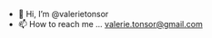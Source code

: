 - 👋 Hi, I’m @valerietonsor
- 📫 How to reach me ... valerie.tonsor@gmail.com

<!---
valerietonsor/valerietonsor is a ✨ special ✨ repository because its `README.md` (this file) appears on your GitHub profile.
You can click the Preview link to take a look at your changes.
--->
